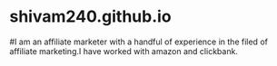 # shivam240.github.io
#I am an affiliate marketer with a handful of experience in the filed of affiliate marketing.I have worked with amazon and clickbank. 
